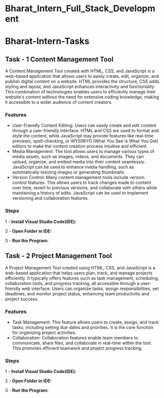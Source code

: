 # Bharat_Intern_Full_Stack_Development

# Bharat-Intern-Tasks

## Task - 1  Content Management Tool
A Content Management Tool created with HTML, CSS, and JavaScript is a web-based application that allows users to easily create, edit, organize, and publish digital content on a website. HTML provides the structure, CSS adds styling and layout, and JavaScript enhances interactivity and functionality. This combination of technologies enables users to efficiently manage their website's content without the need for extensive coding knowledge, making it accessible to a wider audience of content creators.

### Features

- User-Friendly Content Editing: Users can easily create and edit content through a user-friendly interface. HTML and CSS are used to format and style the content, while JavaScript may provide features like real-time previews, spell-checking, or WYSIWYG (What You See Is What You Get) editors to make the content creation process intuitive and efficient.
- Media Management: The tool allows users to manage various types of media assets, such as images, videos, and documents. They can upload, organize, and embed media into their content seamlessly. JavaScript can be used to enhance media handling, such as automatically resizing images or generating thumbnails.
- Version Control: Many content management tools include version control features. This allows users to track changes made to content over time, revert to previous versions, and collaborate with others while maintaining a history of edits. JavaScript can be used to implement versioning and collaboration features.

### Steps  

1 - **Install Visual Studio Code(IDE):**

2 - **Open Folder in IDE:**
  
3 - **Run the Program:**


## Task - 2 Project Management Tool
A Project Management Tool created using HTML, CSS, and JavaScript is a web-based application that helps users plan, track, and manage projects efficiently. It typically offers features such as task management, scheduling, collaboration tools, and progress tracking, all accessible through a user-friendly web interface. Users can organize tasks, assign responsibilities, set deadlines, and monitor project status, enhancing team productivity and project success.

### Features

- Task Management: This feature allows users to create, assign, and track tasks, including setting due dates and priorities. It is the core function for organizing project activities.
- Collaboration: Collaboration features enable team members to communicate, share files, and collaborate in real-time within the tool. This promotes efficient teamwork and project progress tracking.

### Steps

1 - **Install Visual Studio Code(IDE):**

2 - **Open Folder in IDE:**
  
3 - **Run the Program:**

